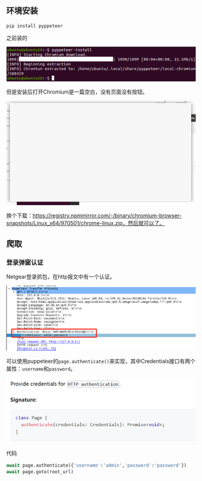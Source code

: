 ## 环境安装

```
pip install pyppeteer
```


之前装的

![](images/Pasted%20image%2020231114162830.png)

但是安装后打开Chromium是一篇空白，没有页面没有按钮。

![](images/Pasted%20image%2020231114163206.png)

换个下载：https://registry.npmmirror.com/-/binary/chromium-browser-snapshots/Linux_x64/970501/chrome-linux.zip，然后就可以了。

## 爬取
### 登录弹窗认证
Netgear登录抓包，在http报文中有一个认证。

![](images/Pasted%20image%2020231114203200.png)

可以使用puppeteer的`page.authenticate()`来实现，其中Credentials接口有两个属性：`username`和`password`。

![](images/Pasted%20image%2020231114203548.png)

代码
```python
await page.authenticate({'username':'admin','password':'password'})
await page.goto(root_url)
```

